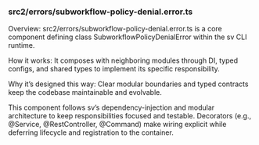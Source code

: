 ### src2/errors/subworkflow-policy-denial.error.ts

Overview: src2/errors/subworkflow-policy-denial.error.ts is a core component defining class SubworkflowPolicyDenialError within the sv CLI runtime.

How it works: It composes with neighboring modules through DI, typed configs, and shared types to implement its specific responsibility.

Why it’s designed this way: Clear modular boundaries and typed contracts keep the codebase maintainable and evolvable.

This component follows sv’s dependency-injection and modular architecture to keep responsibilities focused and testable. Decorators (e.g., @Service, @RestController, @Command) make wiring explicit while deferring lifecycle and registration to the container.
